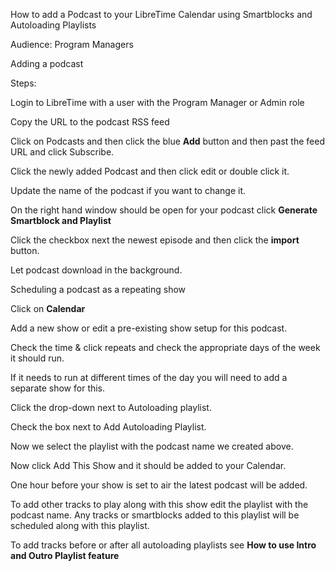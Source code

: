 How to add a Podcast to your LibreTime Calendar using Smartblocks and
Autoloading Playlists

Audience: Program Managers

Adding a podcast

Steps:

Login to LibreTime with a user with the Program Manager or Admin role

Copy the URL to the podcast RSS feed

Click on Podcasts and then click the blue **Add** button and then past
the feed URL and click Subscribe.

Click the newly added Podcast and then click edit or double click it.

Update the name of the podcast if you want to change it.

On the right hand window should be open for your podcast click
**Generate Smartblock and Playlist**

Click the checkbox next the newest episode and then click the
**import** button.

Let podcast download in the background.

Scheduling a podcast as a repeating show

Click on **Calendar**

Add a new show or edit a pre-existing show setup for this podcast.

Check the time & click repeats and check the appropriate days of the
week it should run.

If it needs to run at different times of the day you will need to add a
separate show for this.

Click the drop-down next to Autoloading playlist.

Check the box next to Add Autoloading Playlist.

Now we select the playlist with the podcast name we created above.

Now click Add This Show and it should be added to your Calendar.

One hour before your show is set to air the latest podcast will be
added.

To add other tracks to play along with this show edit the playlist with
the podcast name. Any tracks or smartblocks added to this playlist will
be scheduled along with this playlist.

To add tracks before or after all autoloading playlists see **How to use
Intro and Outro Playlist feature**
